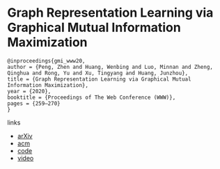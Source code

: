 # Graph Representation Learning via Graphical Mutual Information Maximization

```
@inproceedings{gmi_www20,
author = {Peng, Zhen and Huang, Wenbing and Luo, Minnan and Zheng, Qinghua and Rong, Yu and Xu, Tingyang and Huang, Junzhou},
title = {Graph Representation Learning via Graphical Mutual Information Maximization},
year = {2020},
booktitle = {Proceedings of The Web Conference (WWW)},
pages = {259–270}
}
```

links
- [arXiv](https://arxiv.org/abs/2002.01169)
- [acm](https://dl.acm.org/doi/abs/10.1145/3366423.3380112)
- [code](https://github.com/zpeng27/GMI)
- [video](https://youtu.be/NyKvRwuQMyI?list=PLJNwhMK_V7Exb_YwrTbmcr9du2pEzAGM7)
